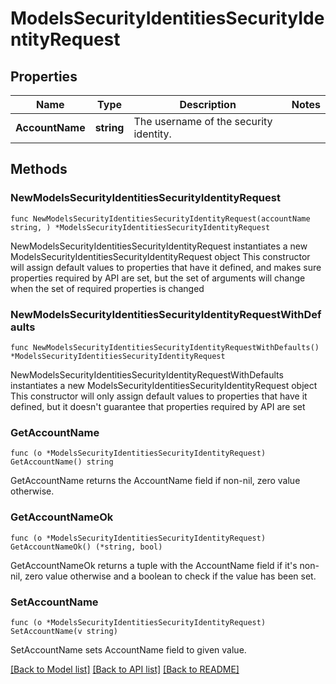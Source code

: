 # ModelsSecurityIdentitiesSecurityIdentityRequest

## Properties

Name | Type | Description | Notes
------------ | ------------- | ------------- | -------------
**AccountName** | **string** | The username of the security identity. | 

## Methods

### NewModelsSecurityIdentitiesSecurityIdentityRequest

`func NewModelsSecurityIdentitiesSecurityIdentityRequest(accountName string, ) *ModelsSecurityIdentitiesSecurityIdentityRequest`

NewModelsSecurityIdentitiesSecurityIdentityRequest instantiates a new ModelsSecurityIdentitiesSecurityIdentityRequest object
This constructor will assign default values to properties that have it defined,
and makes sure properties required by API are set, but the set of arguments
will change when the set of required properties is changed

### NewModelsSecurityIdentitiesSecurityIdentityRequestWithDefaults

`func NewModelsSecurityIdentitiesSecurityIdentityRequestWithDefaults() *ModelsSecurityIdentitiesSecurityIdentityRequest`

NewModelsSecurityIdentitiesSecurityIdentityRequestWithDefaults instantiates a new ModelsSecurityIdentitiesSecurityIdentityRequest object
This constructor will only assign default values to properties that have it defined,
but it doesn't guarantee that properties required by API are set

### GetAccountName

`func (o *ModelsSecurityIdentitiesSecurityIdentityRequest) GetAccountName() string`

GetAccountName returns the AccountName field if non-nil, zero value otherwise.

### GetAccountNameOk

`func (o *ModelsSecurityIdentitiesSecurityIdentityRequest) GetAccountNameOk() (*string, bool)`

GetAccountNameOk returns a tuple with the AccountName field if it's non-nil, zero value otherwise
and a boolean to check if the value has been set.

### SetAccountName

`func (o *ModelsSecurityIdentitiesSecurityIdentityRequest) SetAccountName(v string)`

SetAccountName sets AccountName field to given value.



[[Back to Model list]](../README.md#documentation-for-models) [[Back to API list]](../README.md#documentation-for-api-endpoints) [[Back to README]](../README.md)


